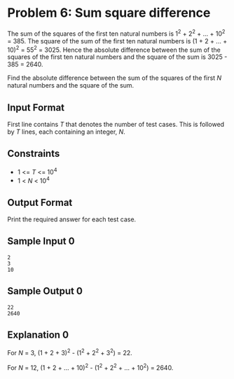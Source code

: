 # Problem 6: Sum square difference

The sum of the squares of the first ten natural numbers is 1<sup>2</sup> + 2<sup>2</sup> + ... + 10<sup>2</sup> = 385. The square of the sum of the first ten natural numbers is (1 + 2 + ... + 10)<sup>2</sup> = 55<sup>2</sup> = 3025. Hence the absolute difference between the sum of the squares of the first ten natural numbers and the square of the sum is 3025 - 385 = 2640.

Find the absolute difference between the sum of the squares of the first _N_ natural numbers and the square of the sum.

## Input Format

First line contains _T_ that denotes the number of test cases. This is followed by _T_ lines, each containing an integer, _N_.

## Constraints

* 1 <= _T_ <= 10<sup>4</sup>
* 1 < _N_ < 10<sup>4</sup>

## Output Format

Print the required answer for each test case.

## Sample Input 0

    2
    3
    10

## Sample Output 0

    22
    2640

## Explanation 0

For _N_ = 3, (1 + 2 + 3)<sup>2</sup> - (1<sup>2</sup> + 2<sup>2</sup> + 3<sup>2</sup>) = 22.

For _N_ = 12, (1 + 2 + ... + 10)<sup>2</sup> - (1<sup>2</sup> + 2<sup>2</sup> + ... + 10<sup>2</sup>) = 2640.
